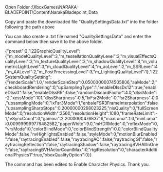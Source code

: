 Open Folder :\XboxGames\NARAKA- BLADEPOINT\Content\NarakaBladepoint_Data

Copy and paste the downloaded file "QualitySettingsData.txt" into the folder following the path above

You can also create a .txt file named "QualitySettingsData" and enter the command below then save it to the above folder.

{"preset":2,"l22GraphicQualityLevel":{"m_modelQualityLevel":3,"m_tessellationQualityLevel":3,"m_visualEffectsQualityLevel":3,"m_textureQualityLevel":3,"m_shadowQualityLevel":4,"m_volumetricLightLevel":3,"m_cloudQualityLevel":4,"m_aoLevel":2,"m_SSRLevel":4,"m_AALevel":2,"m_PostProcessingLevel":3,"m_LightingQualityLevel":1},"l22SystemQualitySetting":{"renderScale":1.0,"renderScaleStep":0.05000000074505806,"aaMode":2,"checkboardRendering":0,"upSamplingType":1,"enableDlssDx12":true,"enableDlssG":false,"enableDlssRR":false,"randomDiscardFactor":4.0,"dlssMode":-2,"xessMode":101,"dlssSharpness":0.5,"lxFsr2Mode":0,"fsr2Sharpness":0.0,"upsamplingMode":0,"lxFsr3Mode":1,"enbaleFSR3FrameInterpolation":false,"upsamplingSharpStops":0.20000000298023225,"nisQuality":0,"fullScreenMode":0,"resolutionWidth":2560,"resolutionHeight":1080,"frameRateLimit":-1,"vSyncCount":0,"gamma":2.200000047683716,"maxLuma":1.0,"minLuma":0.009999999776482582,"paperWhite":9.0,"mHDRMode":0,"reflexMode":0,"vrsMode":0,"colorBlindMode":0,"colorBlindStrength":0.0,"colorBlindQualityMode":false,"nvHighlightsEnabled":false,"styleMode":0,"motionBlurEnabled":false,"raytracingEnabled":false,"raytracingAO":false,"raytracingGI":false,"raytracingReflection":false,"raytracingShadow":false,"raytracingBVHAllInOne":false,"raytracingBVHActorCountMax":0,"rtgiResolution":0,"characterAdditionalPhysics1":true,"xboxQualityOption":0}}

The command has been edited to Enable Character Physics.
Thank you.
